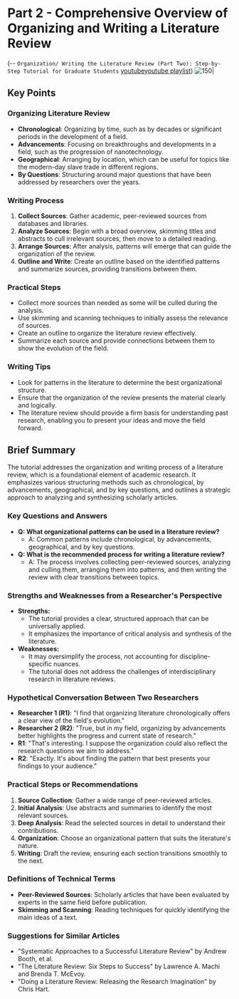 # Part 2 - Comprehensive Overview of Organizing and Writing a Literature Review
(-- `Organization/ Writing the Literature Review (Part Two): Step-by-Step Tutorial for Graduate Students` [youtube](https://youtu.be/UoYpyY9n9YQ?t=69)[youtube playlist](https://www.youtube.com/playlist?list=PLb0bHttjNfb_kY2SC3xlSGbjna2VXVbZs))
![150|](https://i.imgur.com/zDmeYHp.png)
## Key Points
### Organizing Literature Review

- **Chronological**: Organizing by time, such as by decades or significant periods in the development of a field.
- **Advancements**: Focusing on breakthroughs and developments in a field, such as the progression of nanotechnology.
- **Geographical**: Arranging by location, which can be useful for topics like the modern-day slave trade in different regions.
- **By Questions**: Structuring around major questions that have been addressed by researchers over the years.

### Writing Process

1. **Collect Sources**: Gather academic, peer-reviewed sources from databases and libraries.
2. **Analyze Sources**: Begin with a broad overview, skimming titles and abstracts to cull irrelevant sources, then move to a detailed reading.
3. **Arrange Sources**: After analysis, patterns will emerge that can guide the organization of the review.
4. **Outline and Write**: Create an outline based on the identified patterns and summarize sources, providing transitions between them.

### Practical Steps

- Collect more sources than needed as some will be culled during the analysis.
- Use skimming and scanning techniques to initially assess the relevance of sources.
- Create an outline to organize the literature review effectively.
- Summarize each source and provide connections between them to show the evolution of the field.

### Writing Tips

- Look for patterns in the literature to determine the best organizational structure.
- Ensure that the organization of the review presents the material clearly and logically.
- The literature review should provide a firm basis for understanding past research, enabling you to present your ideas and move the field forward.


## Brief Summary

The tutorial addresses the organization and writing process of a literature review, which is a foundational element of academic research. It emphasizes various structuring methods such as chronological, by advancements, geographical, and by key questions, and outlines a strategic approach to analyzing and synthesizing scholarly articles.

### Key Questions and Answers

- **Q: What organizational patterns can be used in a literature review?**
    - A: Common patterns include chronological, by advancements, geographical, and by key questions.
- **Q: What is the recommended process for writing a literature review?**
    - A: The process involves collecting peer-reviewed sources, analyzing and culling them, arranging them into patterns, and then writing the review with clear transitions between topics.

### Strengths and Weaknesses from a Researcher's Perspective

- **Strengths:**
    - The tutorial provides a clear, structured approach that can be universally applied.
    - It emphasizes the importance of critical analysis and synthesis of the literature.
- **Weaknesses:**
    - It may oversimplify the process, not accounting for discipline-specific nuances.
    - The tutorial does not address the challenges of interdisciplinary research in literature reviews.

### Hypothetical Conversation Between Two Researchers

- **Researcher 1 (R1)**: "I find that organizing literature chronologically offers a clear view of the field's evolution."
- **Researcher 2 (R2)**: "True, but in my field, organizing by advancements better highlights the progress and current state of research."
- **R1**: "That's interesting. I suppose the organization could also reflect the research questions we aim to address."
- **R2**: "Exactly. It's about finding the pattern that best presents your findings to your audience."

### Practical Steps or Recommendations

1. **Source Collection**: Gather a wide range of peer-reviewed articles.
2. **Initial Analysis**: Use abstracts and summaries to identify the most relevant sources.
3. **Deep Analysis**: Read the selected sources in detail to understand their contributions.
4. **Organization**: Choose an organizational pattern that suits the literature's nature.
5. **Writing**: Draft the review, ensuring each section transitions smoothly to the next.

### Definitions of Technical Terms

- **Peer-Reviewed Sources**: Scholarly articles that have been evaluated by experts in the same field before publication.
- **Skimming and Scanning**: Reading techniques for quickly identifying the main ideas of a text.

### Suggestions for Similar Articles

- "Systematic Approaches to a Successful Literature Review" by Andrew Booth, et al.
- "The Literature Review: Six Steps to Success" by Lawrence A. Machi and Brenda T. McEvoy.
- "Doing a Literature Review: Releasing the Research Imagination" by Chris Hart.

